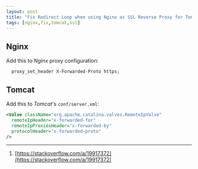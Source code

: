 ```yaml
---
layout: post
title: "Fix Redirect Loop when using Nginx as SSL Reverse Proxy for Tomcat"
tags: [nginx,fix,tomcat,ssl]
---
```


## Nginx
Add this to *Nginx* proxy configuration:
```
  proxy_set_header X-Forwarded-Proto https;
```

## Tomcat
Add this to *Tomcat*'s `conf/server.xml`:

```xml
<Valve className="org.apache.catalina.valves.RemoteIpValve"
  remoteIpHeader="x-forwarded-for"
  remoteIpProxiesHeader="x-forwarded-by"
  protocolHeader="x-forwarded-proto"
/>
```

---
1. [https://stackoverflow.com/a/19917372](https://stackoverflow.com/a/19917372)
